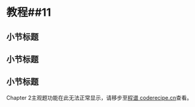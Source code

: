 # 教程##11
## 小节标题
## 小节标题
## 小节标题
Chapter 2<cr type="input" parameters='["adsv","在这里输入你的回答","点击查看解析","dfszx"]'><notice>主观题功能在此无法正常显示，请移步至[程谱 coderecipe.cn](https://coderecipe.cn/learn/1)查看。</notice></cr>